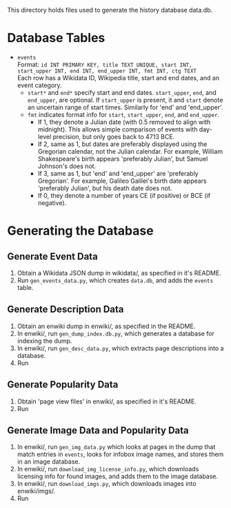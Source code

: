 This directory holds files used to generate the history database data.db.

# Database Tables
-   `events` <br>
    Format:
        `id INT PRIMARY KEY, title TEXT UNIQUE, start INT, start_upper INT, end INT, end_upper INT, fmt INT, ctg TEXT`
        <br>
    Each row has a Wikidata ID, Wikipedia title, start and end dates, and an event category.
    -   `start*` and `end*` specify start and end dates.
        `start_upper`, `end`, and `end_upper`, are optional.
        If `start_upper` is present, it and `start` denote an uncertain range of start times.
        Similarly for 'end' and 'end_upper'.
    -   `fmt` indicates format info for `start`, `start_upper`, `end`, and `end_upper`.
        -   If 1, they denote a Julian date (with 0.5 removed to align with midnight).
            This allows simple comparison of events with day-level precision, but only goes back to 4713 BCE.
        -   If 2, same as 1, but dates are preferably displayed using the Gregorian calendar, not the Julian calendar.
            For example, William Shakespeare's birth appears 'preferably Julian', but Samuel Johnson's does not.
        -   If 3, same as 1, but 'end' and 'end_upper' are 'preferably Gregorian'.
            For example, Galileo Galilei's birth date appears 'preferably Julian', but his death date does not.
        -   If 0, they denote a number of years CE (if positive) or BCE (if negative).

# Generating the Database

## Generate Event Data
1.  Obtain a Wikidata JSON dump in wikidata/, as specified in it's README.
1.  Run `gen_events_data.py`, which creates `data.db`, and adds the `events` table.

## Generate Description Data
1.  Obtain an enwiki dump in enwiki/, as specified in the README.
1.  In enwiki/, run `gen_dump_index.db.py`, which generates a database for indexing the dump.
1.  In enwiki/, run `gen_desc_data.py`, which extracts page descriptions into a database.
1.  Run 

## Generate Popularity Data
1.  Obtain 'page view files' in enwiki/, as specified in it's README.
1.  Run 

## Generate Image Data and Popularity Data
1.  In enwiki/, run `gen_img_data.py` which looks at pages in the dump that match entries in `events`,
    looks for infobox image names, and stores them in an image database.
1.  In enwiki/, run `download_img_license_info.py`, which downloads licensing info for found
    images, and adds them to the image database.
1.  In enwiki/, run `download_imgs.py`, which downloads images into enwiki/imgs/.
1.  Run 
